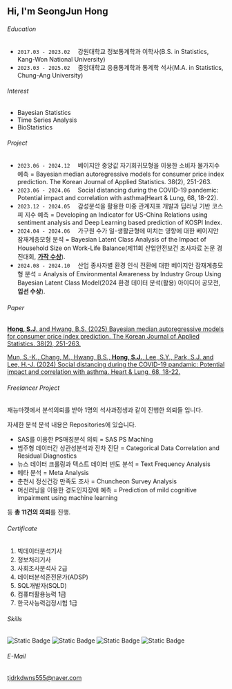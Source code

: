 ## Hi, I'm SeongJun Hong

###### Education
- `2017.03 - 2023.02`　 강원대학교 정보통계학과 이학사(B.S. in Statistics, Kang-Won National University)
- `2023.03 - 2025.02`　 중앙대학교 응용통계학과 통계학 석사(M.A. in Statistics, Chung-Ang University)

###### Interest
- Bayesian Statistics
- Time Series Analysis
- BioStatistics

###### Project
- `2023.06 - 2024.12`　 베이지안 중앙값 자기회귀모형을 이용한 소비자 물가지수 예측 = Bayesian median autoregressive models for consumer price index prediction. The Korean Journal of Applied Statistics. 38(2), 251-263.
- `2023.06 - 2024.06`　 Social distancing during the COVID-19 pandemic: Potential impact and correlation with asthma(Heart & Lung, 68, 18-22).
- `2023.12 - 2024.05`　 감성분석을 활용한 미중 관계지표 개발과 딥러닝 기반 코스피 지수 예측 = Developing an Indicator for US-China Relations using sentiment analysis and Deep Learning based prediction of KOSPI Index.
- `2024.04 - 2024.06`　 가구원 수가 일-생활균형에 미치는 영향에 대한 베이지안 잠재계층모형 분석 = Bayesian Latent Class Analysis of the Impact of Household Size on Work-Life Balance(제11회 산업안전보건 조사자료 논문 경진대회, [**가작 수상**](https://oshri.kosha.or.kr/oshri/customerInformation/papercontestnotice.do?mode=view&articleNo=450491&article.offset=0&articleLimit=10)).
- `2024.08 - 2024.10`　 산업 종사자별 환경 인식 전환에 대한 베이지안 잠재계층모형 분석 = Analysis of Environmental Awareness by Industry Group Using Bayesian Latent Class Model(2024 환경 데이터 분석(활용) 아이디어 공모전, **입선 수상**).


###### Paper
[**Hong, S.J**. and Hwang, B.S. (2025) Bayesian median autoregressive models for consumer price index prediction. The Korean Journal of Applied Statistics. 38(2), 251-263.](https://www.dbpia.co.kr/journal/articleDetail?nodeId=NODE12154091)

[Mun, S.-K., Chang, M., Hwang, B.S., **Hong, S.J.**, Lee, S.Y., Park, S.J. and Lee, H.-J. (2024) Social distancing during the COVID-19 pandamic: Potential impact and correlation with asthma. Heart & Lung, 68, 18-22.](https://www.sciencedirect.com/science/article/abs/pii/S014795632400102X)


###### Freelancer Project
재능마켓에서 분석의뢰를 받아 1명의 석사과정생과 같이 진행한 의뢰들 입니다.

자세한 분석 분석 내용은 Repositories에 있습니다.

- SAS를 이용한 PS매칭분석 의뢰 = SAS PS Maching
- 범주형 데이터간 상관성분석과 잔차 진단  = Categorical Data Correlation and Residual Diagnostics
- 뉴스 데이터 크롤링과 텍스트 데이터 빈도 분석 = Text Frequency Analysis
- 메타 분석 = Meta Analysis
- 춘천시 정신건강 만족도 조사 = Chuncheon Survey Analysis
- 머신러닝을 이용한 경도인지장애 예측 = Prediction of mild cognitive impairment using machine learning

등 **총 11건의 의뢰**를 진행.

###### Certificate
1. 빅데이터분석기사
2. 정보처리기사
3. 사회조사분석사 2급
4. 데이터분석준전문가(ADSP)
5. SQL개발자(SQLD)
6. 컴퓨터활용능력 1급
7. 한국사능력검정시험 1급

###### Skills
![Static Badge](https://img.shields.io/badge/-brightgreen?style=social&logo=-&logoColor=rgb&logoSize=auto&label=R&labelColor=-&color=-&cacheSeconds=3600)
![Static Badge](https://img.shields.io/badge/-brightgreen?style=social&logo=dsds&logoColor=rgb&logoSize=auto&label=Python&labelColor=-&color=-&cacheSeconds=3600)
![Static Badge](https://img.shields.io/badge/-brightgreen?style=social&logo=-&logoColor=rgb&logoSize=auto&label=SAS&labelColor=-&color=-&cacheSeconds=3600)
![Static Badge](https://img.shields.io/badge/-brightgreen?style=social&logo=-&logoColor=rgb&logoSize=auto&label=Spss&labelColor=-&color=-&cacheSeconds=3600)

###### E-Mail
tjdrkdwns555@naver.com



